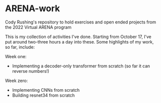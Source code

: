 # ARENA-work
Cody Rushing's repository to hold exercises and open ended projects from the 2022 Virtual ARENA program

This is my collection of activities I've done. Starting from October 17, I've put around two-three hours a day into these.
Some highlights of my work, so far, include:

Week one:
- Implementing a decoder-only transformer from scratch (so far it can reverse numbers!)


Week zero:
- Implementing CNNs from scratch
- Building resnet34 from scratch

